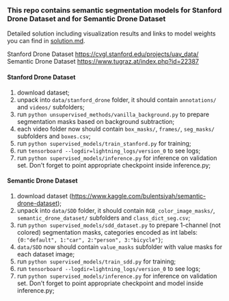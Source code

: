 ### This repo contains semantic segmentation models for Stanford Drone Dataset and for Semantic Drone Dataset

Detailed solution including visualization results and links to model weights you can find in [solution.md](solution.md).

Stanford Drone Dataset https://cvgl.stanford.edu/projects/uav_data/   
Semantic Drone Dataset https://www.tugraz.at/index.php?id=22387

#### Stanford Drone Dataset

1. download dataset;
2. unpack into `data/stanford_drone` folder, it should contain `annotations/` and `videos/` subfolders;
3. run `python unsupervised_methods/vanilla_background.py` to prepare segmentation masks based on background subtraction;
4. each video folder now should contain `box_masks/`, `frames/`, `seg_masks/` subfolders and `boxes.csv`;
5. run `python supervised_models/train_stanford.py` for training;
6. run `tensorboard --logdir=lightning_logs/version_0` to see logs;
7. run `python supervised_models/inference.py` for inference on validation set. Don't forget to point appropriate checkpoint inside inference.py;

#### Semantic Drone Dataset

1. download dataset (https://www.kaggle.com/bulentsiyah/semantic-drone-dataset);
2. unpack into `data/SDD` folder, it should contain `RGB_color_image_masks/`,  `semantic_drone_dataset/` subfolders and `class_dict_seg.csv`;
3. run `python supervised_models/sdd_dataset.py` to prepare 1-channel (not colored) segmentation masks, categories encoded as int labels: `{0:"default", 1:"car", 2:"person", 3:"bicycle"}`;
4. `data/SDD` now should contain `value_masks` subfolder with value masks for each dataset image;
5. run `python supervised_models/train_sdd.py` for training;
6. run `tensorboard --logdir=lightning_logs/version_0` to see logs;
7. run `python supervised_models/inference.py` for inference on validation set. Don't forget to point appropriate checkpoint and model inside inference.py;